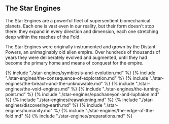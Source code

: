 ## The Star Engines

The Star Engines are a powerful fleet of supersentient biomechanical planets.  Each one is vast even in our reality, but their form doesn't stop there: they expand in every direction and dimension, each one stretching deep within the reaches of the Fold.

The Star Engines were originally instrumented and grown by the Distant Powers, an unimaginably old alien empire.  Over hundreds of thousands of years they were deliberately evolved and augmented, until they had become the primary home and means of conquest for the empire.

{% include "./star-engines/symbiosis-and-evolution.md" %}
{% include "./star-engines/the-consequence-of-exploration.md" %}
{% include "./star-engines/the-breach-and-the-unknowable.md" %}
{% include "./star-engines/the-void-engines.md" %}
{% include "./star-engines/the-turning-point.md" %}
{% include "./star-engines/epachaneyon-and-luphaion.md" %}
{% include "./star-engines/reawakening.md" %}
{% include "./star-engines/discovering-earth.md" %}
{% include "./star-engines/humanity.md" %}
{% include "./star-engines/the-edge-of-the-fold.md" %}
{% include "./star-engines/preparations.md" %}
